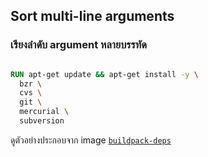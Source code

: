 ## Sort multi-line arguments 

### เรียงลำดับ argument หลายบรรทัด 


 

```dockerfile

RUN apt-get update && apt-get install -y \
  bzr \
  cvs \
  git \
  mercurial \
  subversion
  ```

ดูตัวอย่างประกอบจาก image [`buildpack-deps`](https://github.com/docker-library/buildpack-deps)
